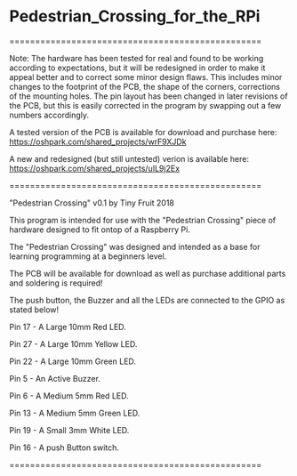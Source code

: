 # Pedestrian_Crossing_for_the_RPi

=================================================

Note: The hardware has been tested for real and found to be working according to expectations, but it will be redesigned in order to make it appeal better and to correct some minor design flaws. This includes minor changes to the footprint of the PCB, the shape of the corners, corrections of the mounting holes. The pin layout has been changed in later revisions of the PCB, but this is easily corrected in the program by swapping out a few numbers accordingly.

A tested version of the PCB is available for download and purchase here:
https://oshpark.com/shared_projects/wrF9XJDk

A new and redesigned (but still untested) verion is available here:
https://oshpark.com/shared_projects/uIL9j2Ex

=================================================

"Pedestrian Crossing" v0.1 by Tiny Fruit 2018

This program is intended for use with the "Pedestrian Crossing" piece of hardware designed to fit ontop of a Raspberry Pi.

The "Pedestrian Crossing" was designed and intended as a base for learning programming at a beginners level.

The PCB will be available for download as well as purchase additional parts and soldering is required!

The push button, the Buzzer and all the LEDs are connected to the GPIO as stated below!

Pin 17 - A Large 10mm Red LED.

Pin 27 - A Large 10mm Yellow LED.

Pin 22 - A Large 10mm Green LED.

Pin 5  - An Active Buzzer.

Pin 6  - A Medium 5mm Red LED.

Pin 13 - A Medium 5mm Green LED.

Pin 19 - A Small 3mm White LED.

Pin 16 - A push Button switch.

=================================================
